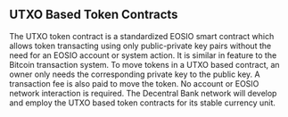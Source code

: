 ## UTXO Based Token Contracts

The UTXO token contract is a standardized EOSIO smart contract which allows token transacting using only public-private key pairs without the need for an EOSIO account or system action. It is similar in feature to the Bitcoin transaction system. To move tokens in a UTXO based contract, an owner only needs the corresponding private key to the public key. A transaction fee is also paid to move the token. No account or EOSIO network interaction is required. The Decentral Bank network will develop and employ the UTXO based token contracts for its stable currency unit. 
